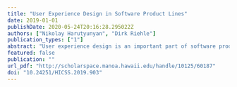 ```yaml
---
title: "User Experience Design in Software Product Lines"
date: 2019-01-01
publishDate: 2020-05-24T20:16:28.295022Z
authors: ["Nikolay Harutyunyan", "Dirk Riehle"]
publication_types: ["1"]
abstract: "User experience design is an important part of software product development, and yet software product line engineering has largely ignored this topic. This paper presents a set of industry best practices for user experience design in software product lines. We conducted multiple-case case study research using two different product lines within the multinational company Siemens AG: in a healthcare software division and in an industrial automation software division. We performed a preliminary exploratory study that will serve as a baseline for future research in the design, implementation, and management of user experience design in the context of software product lines. Practitioners can use our findings and the resulting best practices to improve their user experience design, particularly within healthcare and industrial automation software product lines."
featured: false
publication: ""
url_pdf: "http://scholarspace.manoa.hawaii.edu/handle/10125/60187"
doi: "10.24251/HICSS.2019.903"
---
```


